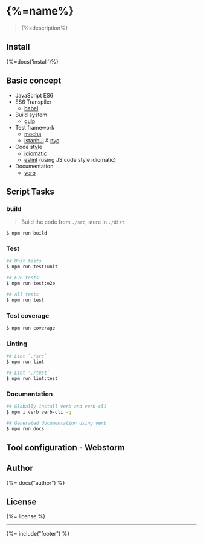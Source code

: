 # {%=name%}
> {%=description%}

## Install
{%=docs('install')%}

## Basic concept

* JavaScript ES6
* ES6 Transpiler
  * [babel](https://babeljs.io/)
* Build system
  * [gulp](http://gulpjs.com/)
* Test framework
  * [mocha](https://mochajs.org/)
  * [istanbul](https://istanbul.js.org/) & [nyc](https://github.com/istanbuljs/nyc)
* Code style
  * [idiomatic](https://github.com/rwaldron/idiomatic.js/)
  * [eslint](http://eslint.org/) (using JS code style idiomatic)
* Documentation
  * [verb](https://github.com/verbose/verb)

## Script Tasks

### build

> Build the code from `./src`, store in `./dist`

```sh
$ npm run build
```

### Test

```sh
## Unit tests
$ npm run test:unit

## E2E tests
$ npm run test:e2e

## All tests
$ npm run test
```

### Test coverage

```sh
$ npm run coverage
```

### Linting

```sh
## Lint `./src`
$ npm run lint

## Lint './test`
$ npm run lint:test
```

### Documentation

```sh
## Globally install verb and verb-cli
$ npm i verb verb-cli -g

## Generated documentation using verb
$ npm run docs
```

## Tool configuration - Webstorm



## Author
{%= docs("author") %}

## License
{%= license %}

***

{%= include("footer") %}
